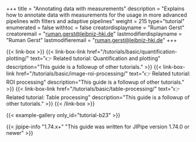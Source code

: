+++
title = "Annotating data with measurements"
description = "Explains how to annotate data with measurements for the usage in more advanced pipelines with filters and adaptive pipelines"
weight = 215
type="tutorial"
enumerated = false
withtoc = false
creatordisplayname = "Ruman Gerst"
creatoremail = "ruman.gerst@leibniz-hki.de"
lastmodifierdisplayname = "Ruman Gerst"
lastmodifieremail = "ruman.gerst@leibniz-hki.de"
+++

{{< link-box >}}
    {{< link-box-link href="/tutorials/basic/quantification-plotting/" text="👉 Related tutorial: Quantification and plotting" description="This guide is a followup of other tutorials." >}}
    {{< link-box-link href="/tutorials/basic/image-roi-processing/" text="👉 Related tutorial: ROI processing" description="This guide is a followup of other tutorials." >}}
    {{< link-box-link href="/tutorials/basic/table-processing/" text="👉 Related tutorial: Table processing" description="This guide is a followup of other tutorials." >}}
{{< /link-box >}}

{{< example-gallery only_id="tutorial-b23" >}}

{{< jipipe-info "1.74.x+" "This guide was written for JIPipe version 1.74.0 or newer" >}}